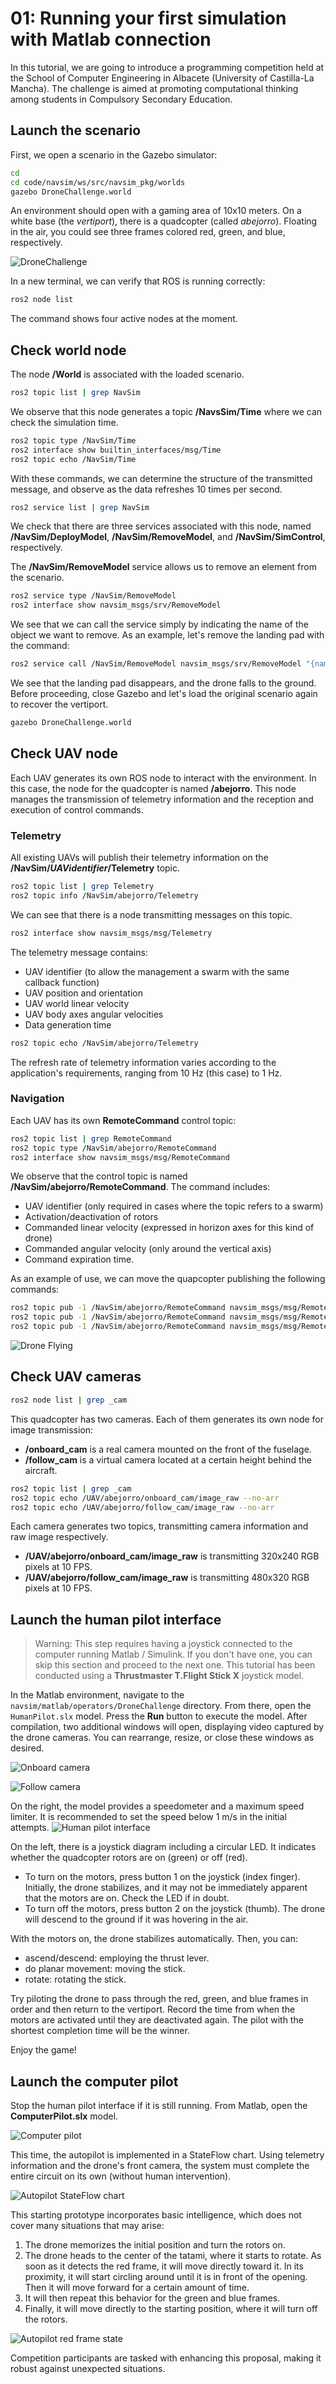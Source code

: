 # 01: Running your first simulation with Matlab connection

In this tutorial, we are going to introduce a programming competition held at the School of Computer Engineering in Albacete (University of Castilla-La Mancha).
The challenge is aimed at promoting computational thinking among students in Compulsory Secondary Education.


## Launch the scenario

First, we open a scenario in the Gazebo simulator:

```bash
cd
cd code/navsim/ws/src/navsim_pkg/worlds
gazebo DroneChallenge.world
```
An environment should open with a gaming area of 10x10 meters. On a white base (the _vertiport_), there is a quadcopter (called _abejorro_). Floating in the air, you could see three frames colored red, green, and blue, respectively.

![DroneChallenge](./img/DroneChallenge.png 'Drone Challenge scenario. :size=600px')


In a new terminal, we can verify that ROS is running correctly:
```bash
ros2 node list
```
The command shows four active nodes at the moment.


## Check world node

The node **/World** is associated with the loaded scenario. 

```bash
ros2 topic list | grep NavSim
```
We observe that this node generates a topic **/NavsSim/Time** where we can check the simulation time.

```bash
ros2 topic type /NavSim/Time
ros2 interface show builtin_interfaces/msg/Time
ros2 topic echo /NavSim/Time
```
With these commands, we can determine the structure of the transmitted message, and observe as the data refreshes 10 times per second.

```bash
ros2 service list | grep NavSim
```
We check that there are three services associated with this node, named **/NavSim/DeployModel**, **/NavSim/RemoveModel**, and **/NavSim/SimControl**, respectively.

The **/NavSim/RemoveModel** service allows us to remove an element from the scenario.
```bash
ros2 service type /NavSim/RemoveModel 
ros2 interface show navsim_msgs/srv/RemoveModel
```
We see that we can call the service simply by indicating the name of the object we want to remove. As an example, let's remove the landing pad with the command:
```bash
ros2 service call /NavSim/RemoveModel navsim_msgs/srv/RemoveModel "{name: 'vertiport'}"
```
We see that the landing pad disappears, and the drone falls to the ground.
Before proceeding, close Gazebo and let's load the original scenario again to recover the vertiport.

```bash
gazebo DroneChallenge.world
```


## Check UAV node

Each UAV generates its own ROS node to interact with the environment. In this case, the node for the quadcopter is named **/abejorro**.
This node manages the transmission of telemetry information and the reception and execution of control commands.


### Telemetry

All existing UAVs will publish their telemetry information on the **/NavSim/_UAVidentifier_/Telemetry** topic.

```bash
ros2 topic list | grep Telemetry
ros2 topic info /NavSim/abejorro/Telemetry
```
We can see that there is a node transmitting messages on this topic. 

```bash
ros2 interface show navsim_msgs/msg/Telemetry
```
The telemetry message contains:
- UAV identifier (to allow the management a swarm with the same callback function)
- UAV position and orientation
- UAV world linear velocity
- UAV body axes angular velocities
- Data generation time

```bash
ros2 topic echo /NavSim/abejorro/Telemetry
```
The refresh rate of telemetry information varies according to the application's requirements, ranging from 10 Hz (this case) to 1 Hz.


### Navigation

Each UAV has its own **RemoteCommand** control topic:

```bash
ros2 topic list | grep RemoteCommand
ros2 topic type /NavSim/abejorro/RemoteCommand
ros2 interface show navsim_msgs/msg/RemoteCommand 
```
We observe that the control topic is named **/NavSim/abejorro/RemoteCommand**. The command includes:
- UAV identifier (only required in cases where the topic refers to a swarm)
- Activation/deactivation of rotors
- Commanded linear velocity (expressed in horizon axes for this kind of drone)
- Commanded angular velocity (only around the vertical axis)
- Command expiration time.

As an example of use, we can move the quapcopter publishing the following commands:
```bash
ros2 topic pub -1 /NavSim/abejorro/RemoteCommand navsim_msgs/msg/RemoteCommand "{'on': true, 'vel': {'linear': {z: 1}}, 'duration': {'sec': 1}}"
ros2 topic pub -1 /NavSim/abejorro/RemoteCommand navsim_msgs/msg/RemoteCommand "{'on': true, 'vel': {'linear': {x: 1}, 'angular': {z: 1}}, 'duration': {'sec': 6}}"
ros2 topic pub -1 /NavSim/abejorro/RemoteCommand navsim_msgs/msg/RemoteCommand "{'on': false}"
```
![Drone Flying](./img/droneFlying.png)


## Check UAV cameras

```bash
ros2 node list | grep _cam
```
This quadcopter has two cameras. Each of them generates its own node for image transmission:
- **/onboard_cam** is a real camera mounted on the front of the fuselage. 
- **/follow_cam** is a virtual camera located at a certain height behind the aircraft. 

```bash
ros2 topic list | grep _cam
ros2 topic echo /UAV/abejorro/onboard_cam/image_raw --no-arr
ros2 topic echo /UAV/abejorro/follow_cam/image_raw --no-arr
```
Each camera generates two topics, transmitting camera information and raw image respectively. 
- **/UAV/abejorro/onboard_cam/image_raw** is transmitting 320x240 RGB pixels at 10 FPS. 
- **/UAV/abejorro/follow_cam/image_raw** is transmitting 480x320 RGB pixels at 10 FPS.





## Launch the human pilot interface

> Warning: This step requires having a joystick connected to the computer running Matlab / Simulink. If you don't have one, you can skip this section and proceed to the next one.
> This tutorial has been conducted using a **Thrustmaster T.Flight Stick X** joystick model.

In the Matlab environment, navigate to the `navsim/matlab/operators/DroneChallenge` directory. From there, open the `HumanPilot.slx` model.
Press the **Run** button to execute the model. After compilation, two additional windows will open, displaying video captured by the drone cameras. 
You can rearrange, resize, or close these windows as desired.

![Onboard camera](./img/onboardCAM.png)

![Follow camera](./img/followCAM.png)


On the right, the model provides a speedometer and a maximum speed limiter. It is recommended to set the speed below 1 m/s in the initial attempts.
![Human pilot interface](./img/HumanPilot.png)

On the left, there is a joystick diagram including a circular LED. It indicates whether the quadcopter rotors are on (green) or off (red).
- To turn on the motors, press button 1 on the joystick (index finger). Initially, the drone stabilizes, and it may not be immediately apparent that the motors are on. Check the LED if in doubt.
- To turn off the motors, press button 2 on the joystick (thumb). The drone will descend to the ground if it was hovering in the air.

With the motors on, the drone stabilizes automatically. Then, you can:
- ascend/descend: employing the thrust lever.
- do planar movement: moving the stick.
- rotate: rotating the stick.

Try piloting the drone to pass through the red, green, and blue frames in order and then return to the vertiport. Record the time from when the motors are activated until they are deactivated again. The pilot with the shortest completion time will be the winner.

Enjoy the game!



## Launch the computer pilot

Stop the human pilot interface if it is still running. From Matlab, open the **ComputerPilot.slx** model.

![Computer pilot](./img/ComputerPilot.png)

This time, the autopilot is implemented in a StateFlow chart. 
Using telemetry information and the drone's front camera, the system must complete the entire circuit on its own (without human intervention).

![Autopilot StateFlow chart](./img/autopilot.png)

This starting prototype incorporates basic intelligence, which does not cover many situations that may arise:

1) The drone memorizes the initial position and turn the rotors on.
2) The drone heads to the center of the tatami, where it starts to rotate. As soon as it detects the red frame, it will move directly toward it. In its proximity, it will start circling around until it is in front of the opening. Then it will move forward for a certain amount of time.
3) It will then repeat this behavior for the green and blue frames.
4) Finally, it will move directly to the starting position, where it will turn off the rotors.

![Autopilot red frame state](./img/RedFrame_state.png)

Competition participants are tasked with enhancing this proposal, making it robust against unexpected situations.

